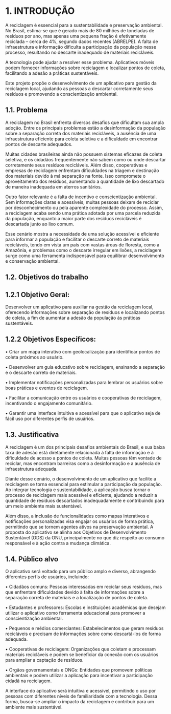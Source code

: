 # 1. INTRODUÇÃO

A reciclagem é essencial para a sustentabilidade e preservação ambiental. No Brasil, estima-se que é gerado mais de 80 milhões de toneladas de resíduos por ano, mas apenas uma pequena fração é efetivamente reciclada – cerca de 4%, segundo dados recentes (ABRELPE). A falta de infraestrutura e informação dificulta a participação da população nesse processo, resultando no descarte inadequado de materiais recicláveis.

A tecnologia pode ajudar a resolver esse problema. Aplicativos móveis podem fornecer informações sobre reciclagem e localizar pontos de coleta, facilitando a adesão a práticas sustentáveis.

Este projeto propõe o desenvolvimento de um aplicativo para gestão da reciclagem local, ajudando as pessoas a descartar corretamente seus resíduos e promovendo a conscientização ambiental.

## 1.1. Problema

A reciclagem no Brasil enfrenta diversos desafios que dificultam sua ampla adoção. Entre os principais problemas estão a desinformação da população sobre a separação correta dos materiais recicláveis, a ausência de uma infraestrutura eficiente para coleta seletiva e a dificuldade em encontrar pontos de descarte adequados.

Muitas cidades brasileiras ainda não possuem sistemas eficazes de coleta seletiva, e os cidadãos frequentemente não sabem como ou onde descartar corretamente seus resíduos recicláveis. Além disso, cooperativas e empresas de reciclagem enfrentam dificuldades na triagem e destinação dos materiais devido à má separação na fonte. Isso compromete o aproveitamento dos resíduos, aumentando a quantidade de lixo descartado de maneira inadequada em aterros sanitários.

Outro fator relevante é a falta de incentivo e conscientização ambiental. Sem informações claras e acessíveis, muitas pessoas deixam de reciclar por desconhecimento ou pela aparente complexidade do processo. Assim, a reciclagem acaba sendo uma prática adotada por uma parcela reduzida da população, enquanto a maior parte dos resíduos recicláveis é descartada junto ao lixo comum.

Esse cenário mostra a necessidade de uma solução acessível e eficiente para informar a população e facilitar o descarte correto de materiais recicláveis, tendo em vista um país com vastas áreas de floresta, como a Amazônia, e problemas como o descarte irregular em lixões, a reciclagem surge como uma ferramenta indispensável para equilibrar desenvolvimento e conservação ambiental.


## 1.2. Objetivos do trabalho

## 1.2.1 Objetivo Geral: 

Desenvolver um aplicativo para auxiliar na gestão da reciclagem local, oferecendo informações sobre separação de resíduos e localizando pontos de coleta, a fim de aumentar a adesão da população às práticas sustentáveis.


## 1.2.2 Objetivos Específicos:

•	Criar um mapa interativo com geolocalização para identificar pontos de coleta próximos ao usuário.

•	Desenvolver um guia educativo sobre reciclagem, ensinando a separação e o descarte correto de materiais.

•	Implementar notificações personalizadas para lembrar os usuários sobre boas práticas e eventos de reciclagem.

•	Facilitar a comunicação entre os usuários e cooperativas de reciclagem, incentivando o engajamento comunitário.

•	Garantir uma interface intuitiva e acessível para que o aplicativo seja de fácil uso por diferentes perfis de usuários.



## 1.3. Justificativa

A reciclagem é um dos principais desafios ambientais do Brasil, e sua baixa taxa de adesão está diretamente relacionada à falta de informação e à dificuldade de acesso a pontos de coleta. Muitas pessoas têm vontade de reciclar, mas encontram barreiras como a desinformação e a ausência de infraestrutura adequada.

Diante desse cenário, o desenvolvimento de um aplicativo que facilite a reciclagem se torna essencial para estimular a participação da população. Ao integrar tecnologia e sustentabilidade, a aplicação busca tornar o processo de reciclagem mais acessível e eficiente, ajudando a reduzir a quantidade de resíduos descartados inadequadamente e contribuindo para um meio ambiente mais sustentável.

Além disso, a inclusão de funcionalidades como mapas interativos e notificações personalizadas visa engajar os usuários de forma prática, permitindo que se tornem agentes ativos na preservação ambiental. A proposta do aplicativo se alinha aos Objetivos de Desenvolvimento Sustentável (ODS) da ONU, principalmente no que diz respeito ao consumo responsável e à ação contra a mudança climática.


## 1.4. Público alvo

O aplicativo será voltado para um público amplo e diverso, abrangendo diferentes perfis de usuários, incluindo:

•	Cidadãos comuns: Pessoas interessadas em reciclar seus resíduos, mas que enfrentam dificuldades devido à falta de informações sobre a separação correta de materiais e a localização de pontos de coleta.

•	Estudantes e professores: Escolas e instituições acadêmicas que desejam utilizar o aplicativo como ferramenta educacional para promover a conscientização ambiental.

•	Pequenos e médios comerciantes: Estabelecimentos que geram resíduos recicláveis e precisam de informações sobre como descartá-los de forma adequada.

•	Cooperativas de reciclagem: Organizações que coletam e processam materiais recicláveis e podem se beneficiar da conexão com os usuários para ampliar a captação de resíduos.

•	Órgãos governamentais e ONGs: Entidades que promovem políticas ambientais e podem utilizar a aplicação para incentivar a participação cidadã na reciclagem.


A interface do aplicativo será intuitiva e acessível, permitindo o uso por pessoas com diferentes níveis de familiaridade com a tecnologia. Dessa forma, busca-se ampliar o impacto da reciclagem e contribuir para um ambiente mais sustentável.

